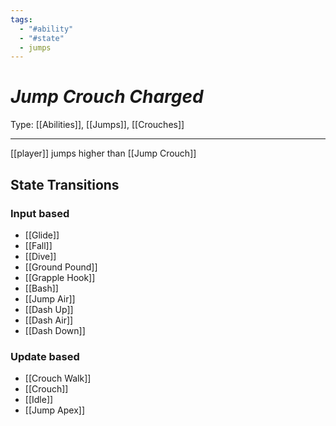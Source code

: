 ```yaml
---
tags:
  - "#ability"
  - "#state"
  - jumps
---
```

# _Jump Crouch Charged_

Type: [[Abilities]], [[Jumps]], [[Crouches]]

----


[[player]] jumps higher than [[Jump Crouch]]


## State Transitions

### Input based

* [[Glide]]
* [[Fall]]
* [[Dive]]
* [[Ground Pound]]
* [[Grapple Hook]]
* [[Bash]]
* [[Jump Air]]
* [[Dash Up]]
* [[Dash Air]]
* [[Dash Down]]

### Update based

* [[Crouch Walk]]
* [[Crouch]]
* [[Idle]]
* [[Jump Apex]]